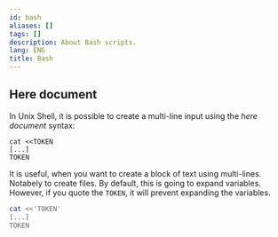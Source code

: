 ```yaml
---
id: bash
aliases: []
tags: []
description: About Bash scripts.
lang: ENG
title: Bash
---
```

## Here document

In Unix Shell, it is possible to create a multi-line input using the _here document_ syntax:

```shell
cat <<TOKEN
[...]
TOKEN
```

It is useful, when you want to create a block of text using multi-lines.
Notabely to create files. By default, this is going to expand variables.
However, if you quote the `TOKEN`, it will prevent expanding the variables.

```sh
cat <<'TOKEN'
[...]
TOKEN
```
